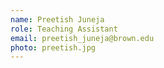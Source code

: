 ```yaml
---
name: Preetish Juneja
role: Teaching Assistant
email: preetish_juneja@brown.edu
photo: preetish.jpg
---
```


